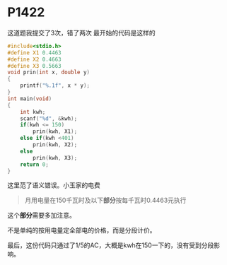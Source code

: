 # P1422
这道题我提交了3次，错了两次
最开始的代码是这样的
```C
#include<stdio.h>
#define X1 0.4463
#define X2 0.4663
#define X3 0.5663 
void prin(int x, double y)
{
    printf("%.1f", x * y);
}
int main(void)
{
    int kwh;
    scanf("%d", &kwh);
    if(kwh <= 150)
        prin(kwh, X1);
    else if(kwh <401)
        prin(kwh, X2);
    else
        prin(kwh, X3);
    return 0;
}
```
这里范了语义错误。小玉家的电费
>月用电量在150千瓦时及以下**部分**按每千瓦时0.4463元执行

这个**部分**需要多加注意。

不是单纯的按用电量定全部电的价格，而是分段计价。

最后，这份代码只通过了1/5的AC，大概是kwh在150一下的，没有受到分段影响。